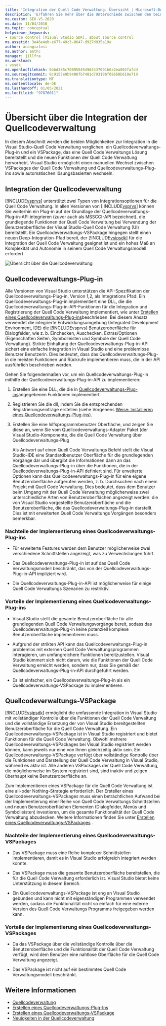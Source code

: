 ```yaml
---
title: 'Integration der Quell Code Verwaltung: Übersicht | Microsoft-Dokumentation'
description: 'Erfahren Sie mehr über die Unterschiede zwischen den beiden Möglichkeiten zum Integrieren der Quell Code Verwaltung in Visual Studio: ein Quellcodeverwaltungs-Plug-in und ein VSPackage.'
ms.custom: SEO-VS-2020
ms.date: 11/04/2016
ms.topic: conceptual
helpviewer_keywords:
- source control [Visual Studio SDK], about source control
ms.assetid: 3a46e4eb-e677-49c3-8647-d927d035a19a
author: acangialosi
ms.author: anthc
manager: jillfra
ms.workload:
- vssdk
ms.openlocfilehash: 6bbd385c7089504949d2437091b0a2ea002fafdd
ms.sourcegitcommit: 0c9155e9b9408fb7481d79319bf08650b610e719
ms.translationtype: MT
ms.contentlocale: de-DE
ms.lasthandoff: 01/05/2021
ms.locfileid: "97876011"
---
```

# <a name="source-control-integration-overview"></a>Übersicht über die Integration der Quellcodeverwaltung
In diesem Abschnitt werden die beiden Möglichkeiten zur Integration in die Visual Studio-Quell Code Verwaltung verglichen. ein Quellcodeverwaltungs-Plug-in und ein VSPackage, das eine Quell Code Verwaltungs Lösung bereitstellt und die neuen Funktionen der Quell Code Verwaltung hervorhebt. Visual Studio ermöglicht einen manuellen Wechsel zwischen VSPackages der Quell Code Verwaltung und Quellcodeverwaltungs-Plug-ins sowie automatischen lösungsbasierten wechseln.

## <a name="source-control-integration"></a>Integration der Quellcodeverwaltung
 [!INCLUDE[vsprvs](../../code-quality/includes/vsprvs_md.md)] unterstützt zwei Typen von Integrationsoptionen für die Quell Code Verwaltung. In allen Versionen von [!INCLUDE[vsprvs](../../code-quality/includes/vsprvs_md.md)] können Sie weiterhin ein Plug-in auf der Grundlage der Quellcodeverwaltungs-Plug-in-API integrieren (zuvor auch als MSSCCI-API bezeichnet), die grundlegende Funktionen der Quell Code Verwaltung bei Verwendung der Benutzeroberfläche der Visual Studio-Quell Code Verwaltung (UI) bereitstellt. Ein Quellcodeverwaltungs-VSPackage hingegen stellt einen neuen Deep-Integration-Pfad bereit, der [!INCLUDE[vsipsdk](../../extensibility/includes/vsipsdk_md.md)] für die Integration der Quell Code Verwaltung geeignet ist und ein hohes Maß an Komplexität und Autonomie in seinem Quell Code Verwaltungsmodell erfordert.

 ![Übersicht über die Quellcodeverwaltung](../../extensibility/internals/media/sourcectnrloverview.gif "Sourcectnrloverview")

## <a name="source-control-plug-in"></a>Quellcodeverwaltungs-Plug-in
 Alle Versionen von Visual Studio unterstützen die API-Spezifikation der Quellcodeverwaltungs-Plug-in, Version 1,2, als Integrations Pfad. Ein Quellcodeverwaltungs-Plug-in implementiert eine DLL, die die Quellcodeverwaltungs-Plug-in-API-Funktionen für die Integration und Registrierung der Quell Code Verwaltung implementiert, wie unter [Erstellen eines Quellcodeverwaltungs-Plug-ins](../../extensibility/internals/creating-a-source-control-plug-in.md)beschrieben. Bei diesem Ansatz verwendet die integrierte Entwicklungsumgebung (Integrated Development Environment, IDE) die [!INCLUDE[vsprvs](../../code-quality/includes/vsprvs_md.md)] Benutzeroberfläche für Dialogfelder, wie z. b. Einchecken, Auschecken, Extras/Optionen (Eigenschaften Seiten, Symbolleisten und Symbole der Quell Code Verwaltung). Strikte Einhaltung der Quellcodeverwaltungs-Plug-in-API sichert eine einfache Integration in Visual Studio und eine problemlose Benutzer Benutzerin. Dies bedeutet, dass das Quellcodeverwaltungs-Plug-in die meisten Funktionen und Rückrufe implementieren muss, die in der API ausführlich beschrieben werden.

 Gehen Sie folgendermaßen vor, um ein Quellcodeverwaltungs-Plug-in mithilfe der Quellcodeverwaltungs-Plug-in-API zu implementieren:

1. Erstellen Sie eine DLL, die die in [Quellcodeverwaltungs-Plug-ins](../../extensibility/source-control-plug-ins.md)angegebenen Funktionen implementiert.

2. Registrieren Sie die dll, indem Sie die entsprechenden Registrierungseinträge erstellen (siehe Vorgehens [Weise: Installieren eines Quellcodeverwaltungs-Plug-ins](../../extensibility/internals/how-to-install-a-source-control-plug-in.md)).

3. Erstellen Sie eine hilfsprogrammbenutzer Oberfläche, und zeigen Sie diese an, wenn Sie vom Quellcodeverwaltungs-Adapter Paket (der Visual Studio-Komponente, die die Quell Code Verwaltung über Quellcodeverwaltungs-Plug

   Als Antwort auf einen Quell Code Verwaltungs Befehl stellt die Visual Studio-IDE eine Standardbenutzer Oberfläche für die grundlegenden Vorgänge dar und übergibt die Informationen dann an das Quellcodeverwaltungs-Plug-in über die Funktionen, die in der Quellcodeverwaltungs-Plug-in-API definiert sind. Für erweiterte Optionen kann das Quellcodeverwaltungs-Plug-in für eine eigene Benutzeroberfläche aufgerufen werden, z. b. Durchsuchen nach einem Projekt mit Quell Code Verwaltung. Dies bedeutet, dass dem Benutzer beim Umgang mit der Quell Code Verwaltung möglicherweise zwei unterschiedliche Arten von Benutzeroberflächen angezeigt werden: die von Visual Studio vorgestellte Benutzeroberfläche und die Benutzeroberfläche, die das Quellcodeverwaltungs-Plug-in darstellt. Dies ist mit erweiterten Quell Code Verwaltungs Vorgängen besonders bemerkbar.

### <a name="drawbacks-to-implementing-a-source-control-plug-in"></a>Nachteile der Implementierung eines Quellcodeverwaltungs-Plug-ins

- Für erweiterte Features werden dem Benutzer möglicherweise zwei verschiedene Schnittstellen angezeigt, was zu Verwechslungen führt.

- Das Quellcodeverwaltungs-Plug-in ist auf das Quell Code Verwaltungsmodell beschränkt, das von der Quellcodeverwaltungs-Plug-in-API impliziert wird.

- Die Quellcodeverwaltungs-Plug-in-API ist möglicherweise für einige Quell Code Verwaltungs Szenarien zu restriktiv.

### <a name="advantages-to-implementing-a-source-control-plug-in"></a>Vorteile der Implementierung eines Quellcodeverwaltungs-Plug-ins

- Visual Studio stellt die gesamte Benutzeroberfläche für alle grundlegenden Quell Code Verwaltungsvorgänge bereit, sodass das Quellcodeverwaltungs-Plug-in keine potenziell komplexe Benutzeroberfläche implementieren muss.

- Aufgrund der strikten API kann das Quellcodeverwaltungs-Plug-in problemlos mit externen Quell Code Verwaltungsprogrammen interagieren, um umfangreichere Funktionen bereitzustellen. Visual Studio kümmert sich nicht darum, wie die Funktionen der Quell Code Verwaltung erreicht werden, sondern nur, dass Sie gemäß der Quellcodeverwaltungs-Plug-in-API durchgeführt werden.

- Es ist einfacher, ein Quellcodeverwaltungs-Plug-in als ein Quellcodeverwaltungs-VSPackage zu implementieren.

## <a name="source-control-vspackage"></a>Quellcodeverwaltungs-VSPackage
 [!INCLUDE[vsipsdk](../../extensibility/includes/vsipsdk_md.md)] ermöglicht die umfassende Integration in Visual Studio mit vollständiger Kontrolle über die Funktionen der Quell Code Verwaltung und die vollständige Ersetzung der von Visual Studio bereitgestellten Benutzeroberfläche für die Quell Code Verwaltung. Ein Quellcodeverwaltungs-VSPackage ist in Visual Studio registriert und bietet Funktionen für die Quell Code Verwaltung. Obwohl mehrere Quellcodeverwaltungs-VSPackages bei Visual Studio registriert werden können, kann jeweils nur eine von Ihnen gleichzeitig aktiv sein. Ein Quellcodeverwaltungs-VSPackage verfügt über vollständige Kontrolle über die Funktionen und Darstellung der Quell Code Verwaltung in Visual Studio, während es aktiv ist. Alle anderen VSPackages der Quell Code Verwaltung, die möglicherweise im System registriert sind, sind inaktiv und zeigen überhaupt keine Benutzeroberfläche an.

 Zum Implementieren eines VSPackage für die Quell Code Verwaltung ist eine all-oder Nothing-Strategie erforderlich. Der Ersteller eines Quellcodeverwaltungs-VSPackages muss einen beträchtlichen Aufwand bei der Implementierung einer Reihe von Quell Code Verwaltungs Schnittstellen und neuen Benutzeroberflächen Elementen (Dialogfelder, Menüs und Symbolleisten) investieren, um die gesamte Funktionalität der Quell Code Verwaltung abzudecken. Weitere Informationen finden Sie unter [Erstellen eines Quellcodeverwaltungs-VSPackages](../../extensibility/internals/creating-a-source-control-vspackage.md) .

### <a name="drawbacks-to-implementing-a-source-control-vspackage"></a>Nachteile der Implementierung eines Quellcodeverwaltungs-VSPackages

- Das VSPackage muss eine Reihe komplexer Schnittstellen implementieren, damit es in Visual Studio erfolgreich integriert werden konnte.

- Das VSPackage muss die gesamte Benutzeroberfläche bereitstellen, die für die Quell Code Verwaltung erforderlich ist. Visual Studio bietet keine Unterstützung in diesem Bereich.

- Ein Quellcodeverwaltungs-VSPackage ist eng an Visual Studio gebunden und kann nicht mit eigenständigen Programmen verwendet werden, sodass die Funktionalität nicht so einfach für eine externe Version des Quell Code Verwaltungs Programms freigegeben werden kann.

### <a name="advantages-to-implementing-a-source-control-vspackage"></a>Vorteile der Implementierung eines Quellcodeverwaltungs-VSPackages

- Da das VSPackage über die vollständige Kontrolle über die Benutzeroberfläche und die Funktionalität der Quell Code Verwaltung verfügt, wird dem Benutzer eine nahtlose Oberfläche für die Quell Code Verwaltung angezeigt.

- Das VSPackage ist nicht auf ein bestimmtes Quell Code Verwaltungsmodell beschränkt.

## <a name="see-also"></a>Weitere Informationen
- [Quellcodeverwaltung](../../extensibility/internals/source-control.md)
- [Erstellen eines Quellcodeverwaltungs-Plug-Ins](../../extensibility/internals/creating-a-source-control-plug-in.md)
- [Erstellen eines Quellcodeverwaltungs-VSPackage](../../extensibility/internals/creating-a-source-control-vspackage.md)
- [Neuigkeiten in der Quellcodeverwaltung](../../extensibility/internals/what-s-new-in-source-control.md)
